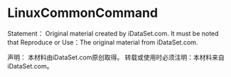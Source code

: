 # LinuxCommonCommand
Statement：
Original material created by iDataSet.com.
It must be noted that Reproduce or Use：The original material from iDataSet.com.

声明：
本材料由iDataSet.com原创取得。
转载或使用时必须注明：本材料来自iDataSet.com。
